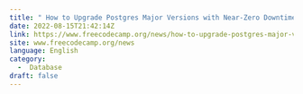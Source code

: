 ```yaml
---
title: " How to Upgrade Postgres Major Versions with Near-Zero Downtime – a Practical Guide "
date: 2022-08-15T21:42:14Z
link: https://www.freecodecamp.org/news/how-to-upgrade-postgres-major-versions-with-near-zero-downtime/?utm_medium=RSS&utm_source=news.12bit.vn
site: www.freecodecamp.org/news
language: English
category:
  -  Database 
draft: false
---
```

